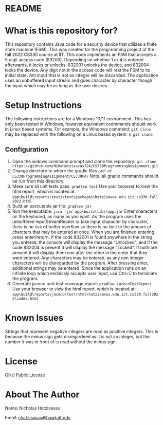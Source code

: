 # README

# What is this repository for?
This repository contains Java code for a security device that utilizes a finite state machine (FSM). This was created for the programming project of the fall 2022 CS330 course at IIT. This code implements an FSM that accepts a 5 digit access code (83200). Depending on whether 1 or 4 is entered afterwards, it locks or unlocks. 832001 unlocks the device, and 832004 locks the device. Any digit not in the access code will rest the FSM to its initial state. Ant input that is not an integer will be discarded. The application uses an unbuffered input stream and goes character by character though the input which may be as long as the user desires.  

# Setup Instructions 
The following instructions are for a Windows 10/11 environment. This has only been tested in Windows, however equivalent codmmands should work in Linux based systems. For example, the Windows command: 
`git clone`
may be replaced with the following on a Linux based system: 
`$ git clone`

## Configuration 
  1. Open the widows command prompt and clone the repository:
    `git clone https://github.com/NikoHatzisavas724/CS330ProgrammingAssignment.git`
  2. Change directory to where the gradle files are: 
    `cd CS330ProgrammingAssignment/CS330PA/`
    Note, all gradle commands should be run from this directory.
  3. Make sure all unit tests pass:
    `gradlew test`
    Use your browser to view the html report, which is located at:
    `app\build\reports\tests\test\packages\hatzisavas.edu.iit.cs330.fall2022.html`
  4. Build an executable jar file:
    `gradlew jar`
  5. Run the executable:
    `java -jar app\build\libs\app.jar`
    Enter characters on the keyboard, as many as you want. As the program uses the unbuffered InputStreamReader to take input character by character, there is no risk of buffer overflow so there is no limit to the amount of charcters that may be entered at once. When you are finished entering, press enter/return. If the code 832001 is found anywhere in the string you entered, the console will display the message "Unlocked", and if the code 832004 is present it will display the message "Locked". If both are present it will display them one after the other in the order that they were entered. Any characters may be entered, as any non integer characters will be disregarded by the program. After pressing enter, additional strings may be entered. Since the application runs on an infinite loop which endlessly accepts user input, use Ctrl+C to terminate the program. 
  6. Generate jacoco unit-test coverage report:
    `gradlew jacocoTestReport`
    Use your browser to view the html report, which is located at: 
    `app\build\reports\jacoco\test\html\hatzisavas.edu.iit.cs330.fall2022\index.html`

# Known Issues
Strings that represent negative integers are read as positive integers. This is because the minus sign gets disregardeed as it is not an integer, but the number it was in front of is read without the minus sign. 

# License 
[GNU Public License](https://www.gnu.org/licenses/gpl-3.0.html)

# About The Author 
Name: Nicholas Hatzisavas 

Email: nhatzisavas@hawk.iit.edu

